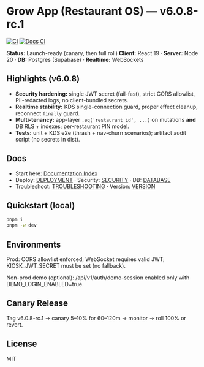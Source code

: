 # Grow App (Restaurant OS) — v6.0.8-rc.1

[![CI](https://github.com/mikeyoung304/July25/actions/workflows/ci.yml/badge.svg)](https://github.com/mikeyoung304/July25/actions/workflows/ci.yml)
[![Docs CI](https://github.com/mikeyoung304/July25/actions/workflows/docs-ci.yml/badge.svg)](https://github.com/mikeyoung304/July25/actions/workflows/docs-ci.yml)

**Status:** Launch-ready (canary, then full roll)
**Client:** React 19 · **Server:** Node 20 · **DB:** Postgres (Supabase) · **Realtime:** WebSockets

## Highlights (v6.0.8)
- **Security hardening:** single JWT secret (fail-fast), strict CORS allowlist, PII-redacted logs, no client-bundled secrets.
- **Realtime stability:** KDS single-connection guard, proper effect cleanup, reconnect `finally` guard.
- **Multi-tenancy:** app-layer `.eq('restaurant_id', ...)` on mutations **and** DB RLS + indexes; per-restaurant PIN model.
- **Tests:** unit + KDS e2e (thrash + nav-churn scenarios); artifact audit script (no secrets in dist).

## Docs
- Start here: [Documentation Index](./index.md)
- Deploy: [DEPLOYMENT](./docs/DEPLOYMENT.md) · Security: [SECURITY](./docs/SECURITY.md) · DB: [DATABASE](./docs/DATABASE.md)
- Troubleshoot: [TROUBLESHOOTING](./docs/TROUBLESHOOTING.md) · Version: [VERSION](./docs/VERSION.md)

## Quickstart (local)
```bash
pnpm i
pnpm -w dev
```

## Environments
Prod: CORS allowlist enforced; WebSocket requires valid JWT; KIOSK_JWT_SECRET must be set (no fallback).

Non-prod demo (optional): /api/v1/auth/demo-session enabled only with DEMO_LOGIN_ENABLED=true.

## Canary Release
Tag v6.0.8-rc.1 → canary 5–10% for 60–120m → monitor → roll 100% or revert.

## License
MIT
